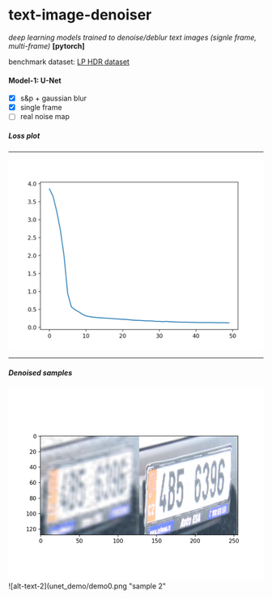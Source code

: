 # text-image-denoiser

*deep learning models trained to denoise/deblur text images (signle frame, multi-frame)* **[pytorch]**

benchmark dataset: [LP HDR dataset](http://academictorrents.com/details/8ed33d02d6b36c389dd077ea2478cc83ad117ef3) 

#### Model-1: U-Net

- [x] s&p + gaussian blur
- [x] single frame
- [ ] real noise map

##### Loss plot
<hr>
<img src="model_loss_unet.png" alt="UNet loss" align="middle">
<hr>

##### Denoised samples

![alt-text-1](unet_demo/demo0.png "sample 1") ![alt-text-2](unet_demo/demo0.png "sample 2"
